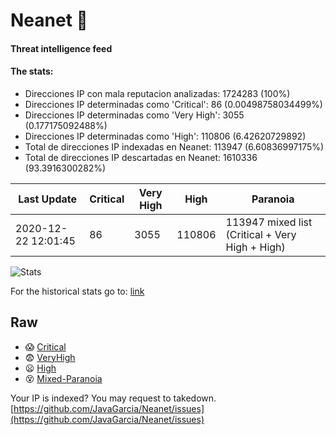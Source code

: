 # Neanet :hocho:
#### Threat intelligence feed
#### The stats:

- Direcciones IP con mala reputacion analizadas: 1724283 (100%)
- Direcciones IP determinadas como 'Critical':  86 (0.00498758034499%)
- Direcciones IP determinadas como 'Very High':  3055 (0.177175092488%)
- Direcciones IP determinadas como 'High':  110806 (6.42620729892)
- Total de direcciones IP indexadas en Neanet:  113947 (6.60836997175%)
- Total de direcciones IP descartadas en Neanet:  1610336 (93.3916300282%)

| Last Update | Critical | Very High | High | Paranoia |
| --- | --- | --- | --- | --- |
| 2020-12-22 12:01:45 | 86 | 3055 | 110806 | 113947 mixed list (Critical + Very High + High)|

![Stats](https://docs.google.com/spreadsheets/d/e/2PACX-1vSnaNMIXVabIpDJjufMlzH7poXnshF3mgd8Is1g9ytUEzVsP5my4Trn8f-xkoLLQ38xpL3HtmUexLo6/pubchart?oid=501124687&format=image)

For the historical stats go to: [link](/stats.csv)
## Raw
- :scream: [Critical](https://raw.githubusercontent.com/JavaGarcia/Neanet/master/blacklists/neanet_critical.txt)
- :fearful: [VeryHigh](https://raw.githubusercontent.com/JavaGarcia/Neanet/master/blacklists/neanet_veryHigh.txtt)
- :frowning: [High](https://raw.githubusercontent.com/JavaGarcia/Neanet/master/blacklists/neanet_high.txt)
- :dizzy_face: [Mixed-Paranoia](https://raw.githubusercontent.com/JavaGarcia/Neanet/master/blacklists/neanet_all.txt)


Your IP is indexed? You may request to takedown. [https://github.com/JavaGarcia/Neanet/issues](https://github.com/JavaGarcia/Neanet/issues)













































































































































































































































































































































































































































































































































































































































































































































































































































































































































































































































































































































































































































































































































































































































































































































































































































































































































































































































































































































































































































































































































































































































































































































































































































































































































































































































































































































































































































































































































































































































































